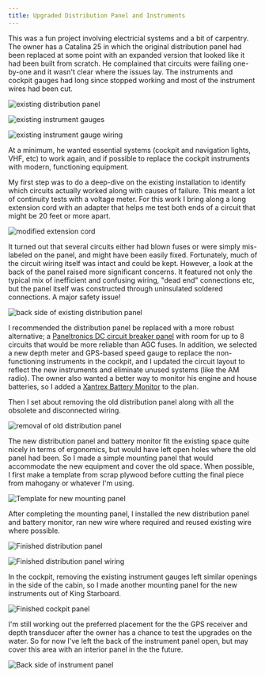 ```yaml
---
title: Upgraded Distribution Panel and Instruments
---
```


This was a fun project involving electricial systems and a bit of carpentry. The owner has
a Catalina 25 in which the original distribution panel had been replaced at some point with an expanded
version that looked like it had been built from scratch. He complained that circuits were failing one-by-one
and it wasn't clear where the issues lay. The instruments and cockpit gauges had long since stopped working
and most of the instrument wires had been cut.

![existing distribution panel](images/panel/original-dist-panel-front-web.jpg "Existing home-built distribution panel with AGC fuses")

![existing instrument gauges](images/panel/original-cockpit-panel-front-web.jpg "Existing (non-functional) instrument gauges")

![existing instrument gauge wiring](images/panel/original-cockpit-panel-rear-web.jpg "All instrument gauge wires had been severed at some point")

At a minimum, he wanted essential systems (cockpit and navigation lights, VHF, etc) to work again, and if possible
to replace the cockpit instruments with modern, functioning equipment.


My first step was to do a deep-dive on the existing installation to identify which circuits actually worked along
with causes of failure. This meant a lot of continuity tests with a voltage meter. For this work I bring along
a long extension cord with an adapter that helps me test both ends of a circuit that might be 20 feet or more apart.

![modified extension cord](images/modified-extension-cord-web.jpg "This modified extension cord expands the range of my voltage meter, allowing me to test continuity between the distribution panel and the other end of a circuit on the opposite side of the boat.")

It turned out that several circuits either had blown fuses or were simply mis-labeled on the panel, and might have been
easily fixed. Fortunately, much of the circuit wiring itself was intact and could be kept.
However, a look at the back of the panel raised more significant concerns. It featured not only
the typical mix of inefficient and confusing wiring, "dead end" connections etc, but the panel itself was constructed
through uninsulated soldered connections. A major safety issue!

![back side of existing distribution panel](images/panel/original-dist-panel-rear-web.jpg "The existing distribution panel; lots of dead-end wiring and open solder connections")


I recommended the distribution panel be replaced with a more robust alternative; a
[Paneltronics DC circuit breaker panel](https://paneltronics.com/Power_Distribution_Panels.php?op=Standard-Electrical-Panel)
with room for up to 8 circuits that would be more reliable than AGC fuses. In addition, we selected a new depth meter
and GPS-based speed gauge to replace the non-functioning instruments in the cockpit, and I updated the circuit layout
to reflect the new instruments and eliminate unused systems (like the AM radio). The owner also wanted a better way
to monitor his engine and house batteries, so I added a
[Xantrex Battery Monitor](https://www.xantrex.com/power-products/power-accessories/linklite-battery-monitor.aspx)
to the plan.

Then I set about removing the old distribution panel along with all the obsolete and disconnected wiring.

![removal of old distribution panel](images/panel/removed-wiring-and-panel-web.jpg "Removing the old distribution panel cleaned things up substantially ;)")

The new distribution panel and battery monitor fit the existing space quite nicely in terms of ergonomics, but would have 
left open holes where the old panel had been. So I made a simple mounting panel that would 
accommodate the new equipment and cover the old space. When possible, I first make a template from scrap plywood
before cutting the final piece from mahogany or whatever I'm using.

![Template for new mounting panel](images/panel/panel-template-web.jpg "Here's the template for the new mounting panel")

After completing the mounting panel, I installed the new distribution panel and battery monitor, ran new wire where required and reused existing wire where possible.

![Finished distribution panel](images/panel/finished-dist-panel-front-web.jpg "Here's the new distribution panel and battery monitor mounted on mahogany paneling to match the existing interior")

![Finished distribution panel wiring](images/panel/finished-dist-panel-rear-web.jpg "Wiring for the new circuit layout, battery monitor and shunt")


In the cockpit, removing the existing instrument gauges left similar openings in the side of the cabin, so I made
another mounting panel for the new instruments out of King Starboard.

![Finished cockpit panel](images/panel/finished-cockpit-panel-front-web.jpg "The new speed and depth gauges mounted on King Starboard")

I'm still working out the preferred placement for the the GPS receiver and depth transducer after the owner has a
chance to test the upgrades on the water. So for now I've left the back of the instrument panel open, but may cover this area with an interior panel in the the future.

![Back side of instrument panel](images/panel/finished-cockpit-panel-rear-web.jpg "Once we work out some of the sensor wiring issues we may cover this section with some sort of panel")


